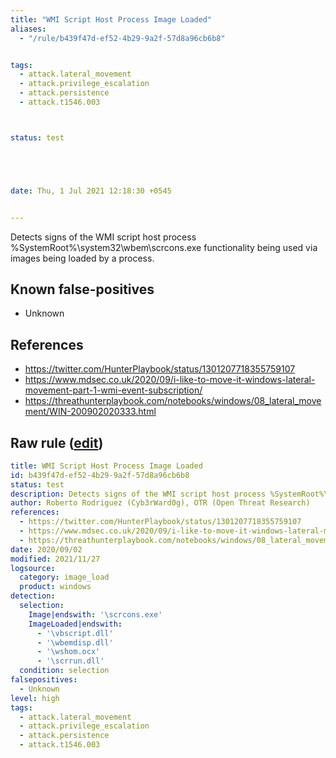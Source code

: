 ```yaml
---
title: "WMI Script Host Process Image Loaded"
aliases:
  - "/rule/b439f47d-ef52-4b29-9a2f-57d8a96cb6b8"


tags:
  - attack.lateral_movement
  - attack.privilege_escalation
  - attack.persistence
  - attack.t1546.003



status: test





date: Thu, 1 Jul 2021 12:18:30 +0545


---
```


Detects signs of the WMI script host process %SystemRoot%\system32\wbem\scrcons.exe functionality being used via images being loaded by a process.

<!--more-->


## Known false-positives

* Unknown



## References

* https://twitter.com/HunterPlaybook/status/1301207718355759107
* https://www.mdsec.co.uk/2020/09/i-like-to-move-it-windows-lateral-movement-part-1-wmi-event-subscription/
* https://threathunterplaybook.com/notebooks/windows/08_lateral_movement/WIN-200902020333.html


## Raw rule ([edit](https://github.com/SigmaHQ/sigma/edit/master/rules/windows/image_load/image_load_scrcons_imageload_wmi_scripteventconsumer.yml))
```yaml
title: WMI Script Host Process Image Loaded
id: b439f47d-ef52-4b29-9a2f-57d8a96cb6b8
status: test
description: Detects signs of the WMI script host process %SystemRoot%\system32\wbem\scrcons.exe functionality being used via images being loaded by a process.
author: Roberto Rodriguez (Cyb3rWard0g), OTR (Open Threat Research)
references:
  - https://twitter.com/HunterPlaybook/status/1301207718355759107
  - https://www.mdsec.co.uk/2020/09/i-like-to-move-it-windows-lateral-movement-part-1-wmi-event-subscription/
  - https://threathunterplaybook.com/notebooks/windows/08_lateral_movement/WIN-200902020333.html
date: 2020/09/02
modified: 2021/11/27
logsource:
  category: image_load
  product: windows
detection:
  selection:
    Image|endswith: '\scrcons.exe'
    ImageLoaded|endswith:
      - '\vbscript.dll'
      - '\wbemdisp.dll'
      - '\wshom.ocx'
      - '\scrrun.dll'
  condition: selection
falsepositives:
  - Unknown
level: high
tags:
  - attack.lateral_movement
  - attack.privilege_escalation
  - attack.persistence
  - attack.t1546.003

```

